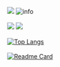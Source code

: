 ![](http://antzuhl.cn:4000/get/@Shuka0306.readme)
![info](https://github-readme-stats.vercel.app/api?username=Shuka0306&show_icons=true&count_private=true&hide=prs&theme=default_repocard)
<br></br>
[![](https://img.shields.io/badge/macOS-Hackintosh-292e33?style=flat-square&logo=apple&logoColor=ffffff)](https://www.tonymacx86.com/)
[![](https://img.shields.io/badge/Honor-V30-f5010c?style=flat-square&logo=huawei&logoColor=ffffff)](https://www.apple.com/)
<br></br>
[![Top Langs](https://github-readme-stats.vercel.app/api/top-langs/?username=YukinoShuka0306&layout=compact)](https://github.com/anuraghazra/github-readme-stats)
<br></br>
[![Readme Card](https://github-readme-stats.vercel.app/api/pin/?username=YukinoShuka0306&repo=github-readme-stats)](https://github.com/anuraghazra/github-readme-stats)
